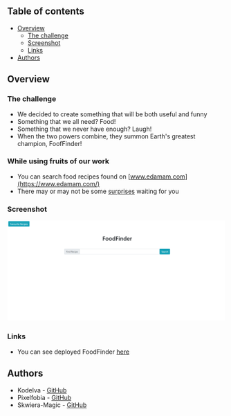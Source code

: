 ## Table of contents

- [Overview](#overview)
  - [The challenge](#the-challenge)
  - [Screenshot](#screenshot)
  - [Links](#links)
- [Authors](#author)

## Overview

### The challenge
* We decided to create something that will be both useful and funny
* Something that we all need? Food!
* Something that we never have enough? Laugh!
* When the two powers combine, they summon Earth's greatest champion, FoofFinder!

### While using fruits of our work
* You can search food recipes found on [www.edamam.com](https://www.edamam.com/)
* There may or may not be some [surprises](https://tenor.com/) waiting for you

### Screenshot

![Screenshot of the deployed food finder](./assets/images/screenshot-food-finder.png)

### Links

* You can see deployed FoodFinder [here](https://skwiera-magic.github.io/knowledge-quiz)

## Authors
- KodeIva - [GitHub](https://github.com/KodeIva)
- Pixelfobia - [GitHub](https://github.com/Pixelfobia)
- Skwiera-Magic - [GitHub](https://github.com/Skwiera-Magic/)